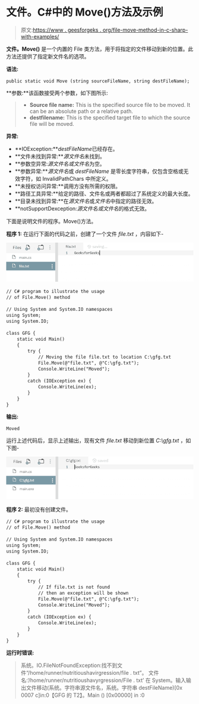 # 文件。C#中的 Move()方法及示例

> 原文:[https://www . geesforgeks . org/file-move-method-in-c-sharp-with-examples/](https://www.geeksforgeeks.org/file-move-method-in-c-sharp-with-examples/)

**文件。Move()** 是一个内置的 File 类方法，用于将指定的文件移动到新的位置。此方法还提供了指定新文件名的选项。

**语法:**

```
public static void Move (string sourceFileName, string destFileName);
```

**参数:**该函数接受两个参数，如下图所示:

> *   **Source file name:** This is the specified source file to be moved. It can be an absolute path or a relative path.
> *   **destfilename:** This is the specified target file to which the source file will be moved.

**异常:**

*   **IOException:***destFileName*已经存在。
*   **文件未找到异常:***源文件名*未找到。
*   **参数空异常:***源文件名*或*文件名*为空。
*   **参数异常:***源文件名*或 *destFileName* 是零长度字符串，仅包含空格或无效字符，如 InvalidPathChars 中所定义。
*   **未授权访问异常:**调用方没有所需的权限。
*   **路径工具异常:**给定的路径、文件名或两者都超过了系统定义的最大长度。
*   **目录未找到异常:**在*源文件名*或*文件名*中指定的路径无效。
*   **notSupportDexception:***源文件名*或*文件名*的格式无效。

下面是说明文件的程序。Move()方法。

**程序 1:** 在运行下面的代码之前，创建了一个文件 *file.txt* ，内容如下-

![file.txt](img/e30364ee2029737d20ae9f2d8b5c234a.png)

```
// C# program to illustrate the usage
// of File.Move() method

// Using System and System.IO namespaces
using System;
using System.IO;

class GFG {
    static void Main()
    {
        try {
            // Moving the file file.txt to location C:\gfg.txt
            File.Move(@"file.txt", @"C:\gfg.txt");
            Console.WriteLine("Moved");
        }
        catch (IOException ex) {
            Console.WriteLine(ex);
        }
    }
}
```

**输出:**

```
Moved

```

运行上述代码后，显示上述输出，现有文件 *file.txt* 移动到新位置 *C:\gfg.txt* ，如下图-

![C:\gfg.txt](img/8ac01f63ed78356ba485a343df62b82b.png)

**程序 2:** 最初没有创建文件。

```
// C# program to illustrate the usage
// of File.Move() method

// Using System and System.IO namespaces
using System;
using System.IO;

class GFG {
    static void Main()
    {
        try {
            // If file.txt is not found
            // then an exception will be shown
            File.Move(@"file.txt", @"C:\gfg.txt");
            Console.WriteLine("Moved");
        }
        catch (IOException ex) {
            Console.WriteLine(ex);
        }
    }
}
```

**运行时错误:**

> 系统。IO.FileNotFoundException:找不到文件“/home/runner/nutritioushavirgression/file . txt”。
> 文件名:‘/home/runner/nutritioushavyrgression/File . txt’
> 在 System。输入输出文件移动(系统。字符串源文件名，系统。字符串 destFileName)[0x 0007 c]in:0【GFG 的 T2】。Main () [0x00000] in :0